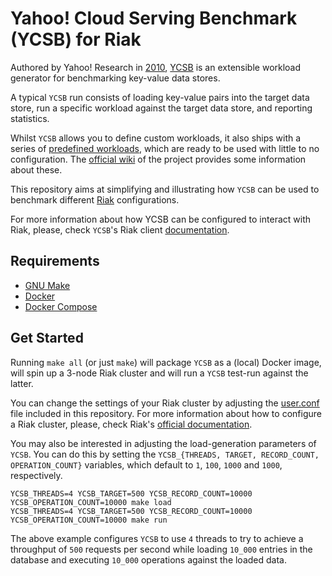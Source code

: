 # Yahoo! Cloud Serving Benchmark (YCSB) for Riak

Authored by Yahoo! Research in [2010](https://people.cs.pitt.edu/~chang/231/y13/papers/benchmarkcloud.pdf),
[YCSB](https://github.com/brianfrankcooper/YCSB) is an extensible workload
generator for benchmarking key-value data stores.

A typical `YCSB` run consists of loading key-value pairs into the target data
store, run a specific workload against the target data store, and reporting
statistics.

Whilst `YCSB` allows you to define custom workloads, it also ships with a series
of [predefined workloads](https://github.com/brianfrankcooper/YCSB/tree/master/workloads),
which are ready to be used with little to no configuration.
The [official wiki](https://github.com/brianfrankcooper/YCSB/wiki/Core-Workloads)
of the project provides some information about these.

This repository aims at simplifying and illustrating how `YCSB` can be used
to benchmark different [Riak](https://riak.com/) configurations.

For more information about how YCSB can be configured to interact with Riak,
please, check `YCSB`'s Riak client
[documentation](https://github.com/brianfrankcooper/YCSB/tree/master/riak).


## Requirements

- [GNU Make](https://www.gnu.org/software/make/)
- [Docker](https://www.docker.com/)
- [Docker Compose](https://docs.docker.com/compose/)


## Get Started

Running `make all` (or just `make`) will package `YCSB` as a (local) Docker
image, will spin up a 3-node Riak cluster and will run a `YCSB` test-run
against the latter.

You can change the settings of your Riak cluster by adjusting the
[user.conf](https://github.com/efcasado/ycsb-riak/blob/main/etc/riak/user.conf)
file included in this repository. For more information about how to configure
a Riak cluster, please, check Riak's
[official documentation](https://docs.riak.com/riak/kv/latest/configuring/basic/index.html).

You may also be interested in adjusting the load-generation parameters of
`YCSB`. You can do this by setting the `YCSB_{THREADS, TARGET, RECORD_COUNT, OPERATION_COUNT}`
variables, which default to `1`, `100`, `1000` and `1000`, respectively.

```
YCSB_THREADS=4 YCSB_TARGET=500 YCSB_RECORD_COUNT=10000 YCSB_OPERATION_COUNT=10000 make load
YCSB_THREADS=4 YCSB_TARGET=500 YCSB_RECORD_COUNT=10000 YCSB_OPERATION_COUNT=10000 make run
```

The above example configures `YCSB` to use `4` threads to try to achieve a
throughput of `500` requests per second while loading `10_000` entries in the
database and executing `10_000` operations against the loaded data.
